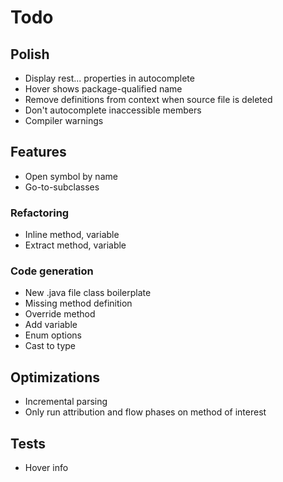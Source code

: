 # Todo

## Polish
* Display rest... properties in autocomplete
* Hover shows package-qualified name
* Remove definitions from context when source file is deleted
* Don't autocomplete inaccessible members
* Compiler warnings

## Features 
* Open symbol by name
* Go-to-subclasses

### Refactoring
* Inline method, variable
* Extract method, variable

### Code generation
* New .java file class boilerplate
* Missing method definition
* Override method
* Add variable
* Enum options
* Cast to type

## Optimizations
* Incremental parsing
* Only run attribution and flow phases on method of interest

## Tests
* Hover info